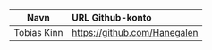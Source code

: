 | Navn           | URL Github-konto |
| :------------: | :------------------------- |
| Tobias Kinn | https://github.com/Hanegalen 